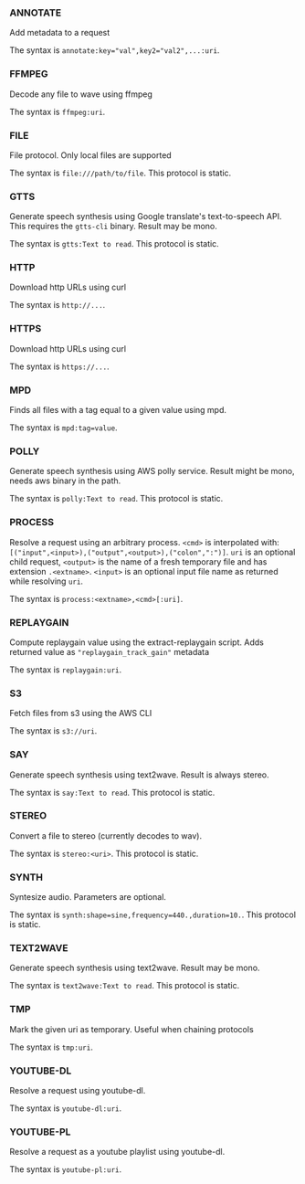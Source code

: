 ### ANNOTATE

Add metadata to a request

The syntax is `annotate:key="val",key2="val2",...:uri`.

### FFMPEG

Decode any file to wave using ffmpeg

The syntax is `ffmpeg:uri`.

### FILE

File protocol. Only local files are supported

The syntax is `file:///path/to/file`. This protocol is static.

### GTTS

Generate speech synthesis using Google translate's text-to-speech API. This requires the `gtts-cli` binary.  Result may be mono.

The syntax is `gtts:Text to read`. This protocol is static.

### HTTP

Download http URLs using curl

The syntax is `http://...`.

### HTTPS

Download http URLs using curl

The syntax is `https://...`.

### MPD

Finds all files with a tag equal to a given value using mpd.

The syntax is `mpd:tag=value`.

### POLLY

Generate speech synthesis using AWS polly service. Result might be mono, needs aws binary in the path.

The syntax is `polly:Text to read`. This protocol is static.

### PROCESS

Resolve a request using an arbitrary process. `<cmd>` is interpolated with: `[("input",<input>),("output",<output>),("colon",":")]`. `uri` is an optional child request, `<output>` is the name of a fresh temporary file and has extension `.<extname>`. `<input>` is an optional input file name as returned while resolving `uri`.

The syntax is `process:<extname>,<cmd>[:uri]`.

### REPLAYGAIN

Compute replaygain value using the extract-replaygain script. Adds returned value as `"replaygain_track_gain"` metadata

The syntax is `replaygain:uri`.

### S3

Fetch files from s3 using the AWS CLI

The syntax is `s3://uri`.

### SAY

Generate speech synthesis using text2wave. Result is always stereo.

The syntax is `say:Text to read`. This protocol is static.

### STEREO

Convert a file to stereo (currently decodes to wav).

The syntax is `stereo:<uri>`. This protocol is static.

### SYNTH

Syntesize audio. Parameters are optional.

The syntax is `synth:shape=sine,frequency=440.,duration=10.`. This protocol is static.

### TEXT2WAVE

Generate speech synthesis using text2wave. Result may be mono.

The syntax is `text2wave:Text to read`. This protocol is static.

### TMP

Mark the given uri as temporary. Useful when chaining protocols

The syntax is `tmp:uri`.

### YOUTUBE-DL

Resolve a request using youtube-dl.

The syntax is `youtube-dl:uri`.

### YOUTUBE-PL

Resolve a request as a youtube playlist using youtube-dl.

The syntax is `youtube-pl:uri`.

